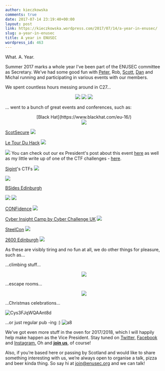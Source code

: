 ```yaml
---
author: kieczkowska
comments: true
date: 2017-07-14 23:19:40+00:00
layout: post
link: https://kieczkowska.wordpress.com/2017/07/14/a-year-in-enusec/
slug: a-year-in-enusec
title: A year in ENUSEC
wordpress_id: 463
---
```


What. A. Year.

Summer 2017 marks a whole year I’ve been part of the ENUSEC committee as Secretary. We’ve had some good fun with [Peter](https://twitter.com/aabywan), Rob, [Scott](https://twitter.com/SCOTTLB), [Dan](https://twitter.com/enusecDan) and Michal running and participating in various events with our members. 

We spent countless hours messing around in C27...

<p align="center">
<img src="https://kieczkowska.files.wordpress.com/2017/07/a5.jpg">

<img src="https://kieczkowska.files.wordpress.com/2017/07/2.jpg">

<img src="https://kieczkowska.files.wordpress.com/2017/07/17796461_1152369874892194_8879828979283537105_n.jpg">

</p>

... went to a bunch of great events and conferences, such as:

<p align="center">
[Black Hat](https://www.blackhat.com/eu-16/)<br>
<img src="https://kieczkowska.files.wordpress.com/2017/07/10.jpg">

[ScotSecure](http://www.scot-secure.com/)
<img src="https://kieczkowska.files.wordpress.com/2017/07/6scsec.jpg">

[Le Tour Du Hack](https://www.eventbrite.co.uk/e/enusec-presents-le-tour-du-hack-tickets-32299538790#)
<img src="https://kieczkowska.files.wordpress.com/2017/07/a5-1.jpg">

<img src="https://kieczkowska.files.wordpress.com/2017/07/a2.jpg">
You can check out our ex President's post about this event <a href="https://stmerry.org/posts/enusec-le-tour-du-hack-2017">here</a> as well as my little write up of one of the CTF challenges - <a href="https://kieczkowska.wordpress.com/2017/04/12/426/">here</a>.

[Sigint](https://twitter.com/siginthq)'s CTFs
<img src="https://kieczkowska.files.wordpress.com/2017/07/7.jpg">

<img src="https://kieczkowska.files.wordpress.com/2017/07/11.jpg">

[BSides Edinburgh](https://www.bsidesedinburgh.org.uk/)

<img src="https://kieczkowska.files.wordpress.com/2017/07/a1.jpg">

<img src="https://kieczkowska.files.wordpress.com/2017/07/5.jpg">

[CONFidence](http://2017.confidence.org.pl/)
<img src="https://kieczkowska.files.wordpress.com/2017/07/19961263_1675610512450646_3518126590216503333_n.jpg">

[Cyber Insight Camp by Cyber Challenge UK](https://www.cybersecuritychallenge.org.uk/)
<img src="https://kieczkowska.files.wordpress.com/2017/07/3.jpg">

[SteelCon](https://www.steelcon.info/)
<img src="https://kieczkowska.files.wordpress.com/2017/07/a3-1.jpg">

[2600 Edinburgh](https://2600edinburgh.org/)
<img src="https://kieczkowska.files.wordpress.com/2017/07/1.jpg">

</p>

As these are visibly tiring and no fun at all, we do other things for pleasure, such as...

...climbing stuff...
<p align="center">
<img src="https://kieczkowska.files.wordpress.com/2017/07/4.jpg"> </p>

...escape rooms...
<p align="center">
<img src="https://kieczkowska.files.wordpress.com/2017/07/8.jpg"> </p>

...Christmas celebrations...

![Cys3FJqWQAAnt8d](https://kieczkowska.files.wordpress.com/2017/07/cys3fjqwqaant8d.jpg)

...or just regular pub -ing :)
![a8](https://kieczkowska.files.wordpress.com/2017/07/a8.jpg)

We’ve got even more stuff in the oven for 2017/2018, which I will happily help make happen as the Vice President. Stay tuned on [Twitter,](http://twitter.com/_enusec_) [Facebook](https://www.facebook.com/enusec/) and [Instagram.](https://www.instagram.com/_enusec_/) Oh and [**join us**](https://www.joinit.co/join/JbiQtM5wLXDhdXpnX), of course!

Also, if you’re based here or passing by Scotland and would like to share something interesting with us, we’re always open to organise a talk, pizza and beer kinda thing. So say hi at [join@enusec.org](mailto:join@enusec.org) and we can talk!
